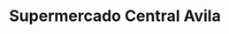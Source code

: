 ---
title: "Supermercado Central Avila"
url: /caracas/supermercado-central-avila/
shop: supermercado
---
